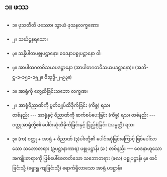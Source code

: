 ## ၁။ ဖဿ

- ၁။ ဖုသတီတိ ဖဿော၊ သွာယံ ဖုသနလက္ခဏော၊
- ၂။ သင်္ဃဋ္ဋနရသော၊
- ၃။ သန္နိပါတပစ္စုပဋ္ဌာနော၊ ဝေဒနာပစ္စုပဋ္ဌာနော ဝါ၊
- ၄။ အာပါထဂတဝိသယပဒဋ္ဌာနော (အာပါတဂတဝိသယပဒဋ္ဌာနော)။
  <r>(အဘိ-ဋ္ဌ-၁-၁၅၁-၁၅၂။ ဝိသုဒ္ဓိ-၂-၉၃။)</r>

- ၁။ အာရုံကို တွေ့ထိခြင်းသဘော လက္ခဏ၊
- ၂။ အာရုံဝိညာဏ်ကို ပွတ်ချုပ်ထိခိုက်ခြင်း (ကိစ္စ) ရသ၊<br>
  တစ်နည်း --- အာရုံနှင့် ဝိညာဏ်ကို ဆက်စပ်ပေးခြင်း
  <r>(ကိစ္စ) ရသ၊</r>
  တစ်နည်း --- ဝတ္ထုအာရုံတို့၏ ပေါင်းဆုံထိခိုက်ခြင်းနှင့် ပြည့်စုံခြင်း
  <r>(သမ္ပတ္တိ) ရသ၊</r>
- ၃။ (က) ဝတ္ထု + အာရုံ + ဝိညာဏ် (၃)ပါးတို့၏ ပေါင်းဆုံခြင်းကြောင့် ဖြစ်ပေါ်လာသော သဘောတရား
  <r>(ဥပဋ္ဌာနာကာရ) ပစ္စုပဋ္ဌာန်၊</r>
  (ခ ) တစ်နည်း --- ဝေဒနာဟူသော အကျိုးတရားကို ဖြစ်ပေါ်စေတတ်သော သဘောတရား
  <r>(ဖလ) ပစ္စုပဋ္ဌာန်၊</r>
  ၄။ ထင်ခြင်းသို့ (ရှေးရှူ ကျခြင်းသို့) ရောက်ရှိလာသော အာရုံ
  <r>ပဒဋ္ဌာန်။</r>
